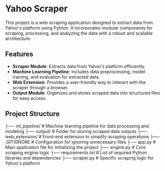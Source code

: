 # Yahoo Scraper

This project is a web scraping application designed to extract data from Yahoo's platform using Python. It incorporates modular components for scraping, processing, and analyzing the data with a robust and scalable architecture.

## Features
- **Scraper Module**: Extracts data from Yahoo's platform efficiently.
- **Machine Learning Pipeline**: Includes data preprocessing, model training, and evaluation for extracted data.
- **Web Extension**: Provides a user-friendly way to interact with the scraper through a browser.
- **Output Module**: Organizes and stores scraped data into structured files for easy access.

## Project Structure
├── ml_pipeline/ # Machine learning pipeline for data processing and modeling ├── output/ # Folder for storing scraped data outputs ├── web_extension/ # Front-end extension to simplify scraping operations ├── .GITIGNORE # Configuration for ignoring unnecessary files ├── app.py # Main application file for initializing the project ├── engine.py # Core scraping engine logic ├── requirements.txt # List of required Python libraries and dependencies ├── scraper.py # Specific scraping logic for Yahoo's platform
